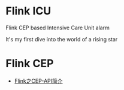 # Flink ICU

Flink CEP based Intensive Care Unit alarm

It's my first dive into the world of a rising star

# Flink CEP
* [Flink之CEP-API简介](https://blog.csdn.net/yanghua_kobe/article/details/58714692)